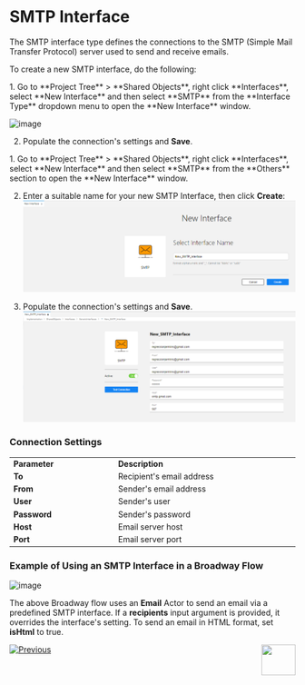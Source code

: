 # SMTP Interface

The SMTP interface type defines the connections to the SMTP (Simple Mail Transfer Protocol) server used to send and receive emails. 

To create a new SMTP interface, do the following:

<studio>
1. Go to **Project Tree** > **Shared Objects**, right click **Interfaces**, select **New Interface** and then select **SMTP** from the **Interface Type** dropdown menu to open the **New Interface** window.

   ![image](images/08_smtp_1.PNG)

2. Populate the connection's settings and **Save**.

</studio>

<web>
1. Go to **Project Tree** > **Shared Objects**, right click **Interfaces**, select **New Interface** and then select **SMTP** from the **Others** section to open the **New Interface** window.

2. Enter a suitable name for your new SMTP Interface, then click **Create**:
   ![image](images/08_smtp_1WEB.PNG)

2. Populate the connection's settings and **Save**.
   ![image](images/08_smtp_2WEB.PNG)


</web>

### Connection Settings


<table>
<tbody>
<tr>
<td width="300pxl"><strong>Parameter</strong></td>
<td width="600pxl"><strong>Description</strong></td>
</tr>
<tr>
<td><strong>To</strong></td>
<td>Recipient's email address</td>
</tr>
<tr>
<td><strong>From</strong></td>
<td>Sender's email address</td>
</tr>
<tr>
<td><strong>User</strong></td>
<td>Sender's user</td>
</tr>
<tr>
<td><strong>Password&nbsp;</strong></td>
<td>Sender's password</td>
</tr>
<tr>
<td><strong>Host</strong></td>
<td>Email server host</td>
</tr>
<tr>
<td><strong>Port</strong></td>
<td>Email server port</td>
</tr>
</tbody>
</table>



### Example of Using an SMTP Interface in a Broadway Flow

![image](images/08_smtp_3.PNG)

The above Broadway flow uses an **Email** Actor to send an email via a predefined SMTP interface. If a **recipients** input argument is provided, it overrides the interface's setting. To send an email in HTML format, set **isHtml** to true. 



[![Previous](/articles/images/Previous.png)](07_custom_interface.md)[<img align="right" width="60" height="54" src="/articles/images/Next.png">](09_redis_interface.md) 
